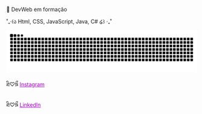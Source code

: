 🩶 DevWeb em formação 

˚₊‧꒰ა Html, CSS, JavaScript, Java, C# ໒꒱ ‧₊˚

![Snake animation](https://github.com/jwlinha/jwlinha/blob/output/github-contribution-grid-snake.svg)

ཐི♡ཋྀ <a href="https://www.instagram.com/jwliabratti?igsh=MXE3NWWvMHU1YXl3aQ%3D%3D&utm_source=qr" style="color: #A200C8;" target="_blank">Instagram</a>  

ཐི♡ཋྀ <a href="https://www.linkedin.com/in/julia-bratti-2156972b0" style="color: #A200C8;" target="_blank">LinkedIn</a>

